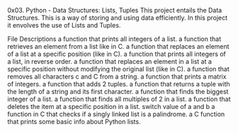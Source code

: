 0x03. Python - Data Structures: Lists, Tuples
This project entails the Data Structures. This is a way of storing and using data efficiently. In this project it envolves the use of Lists and Tuples.

File Descriptions
a function that prints all integers of a list.
a function that retrieves an element from a list like in C.
a function that replaces an element of a list at a specific position (like in C).
a function that prints all integers of a list, in reverse order.
a function that replaces an element in a list at a specific position without modifying the original list (like in C).
a function that removes all characters c and C from a string.
a function that prints a matrix of integers.
a function that adds 2 tuples.
a function that returns a tuple with the length of a string and its first character.
a function that finds the biggest integer of a list.
a function that finds all multiples of 2 in a list.
a function that deletes the item at a specific position in a list.
switch value of a and b
a function in C that checks if a singly linked list is a palindrome.
a C function that prints some basic info about Python lists.
